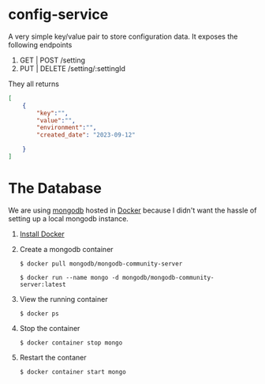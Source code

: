 # config-service
A very simple key/value pair to store configuration data.
It exposes the following endpoints

1. GET | POST /setting
1. PUT | DELETE /setting/:settingId


They all returns 
```json
[
    {
        "key":"",
        "value":"",
        "environment":"",
        "created_date": "2023-09-12"

    }
]
```



# The Database
We are using [mongodb](https://www.mongodb.com/docs/manual/tutorial/install-mongodb-community-with-docker/) hosted in [Docker](https://docs.docker.com/get-started/overview/) because I didn't want the hassle of setting up a local mongodb instance.

1. [Install Docker](https://docs.docker.com/get-docker/)

1. Create a mongodb container
    ```shell
    $ docker pull mongodb/mongodb-community-server
    ```
    ```shell
    $ docker run --name mongo -d mongodb/mongodb-community-server:latest    
    ```
1. View the running container
    ```shell
    $ docker ps
    ```
1. Stop the container
    ```shell
    $ docker container stop mongo
    ```
1. Restart the contaner
    ```Shell
    $ docker container start mongo
    ```

